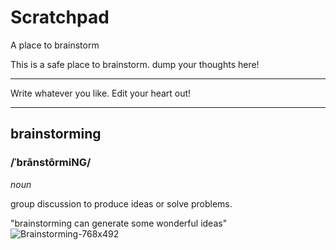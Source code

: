 # Scratchpad

A place to brainstorm

This is a safe place to brainstorm. dump your thoughts here!


_______________________



Write whatever you like. Edit your heart out!





_________________________









##  brainstorming
### /ˈbrānstôrmiNG/

_noun_

group discussion to produce ideas or solve problems.


"brainstorming can generate some wonderful ideas"![Brainstorming-768x492](https://user-images.githubusercontent.com/94722790/150235632-e776a40a-3b19-4e3c-9ded-42b4f39ec533.jpeg)
